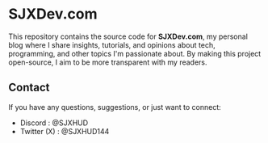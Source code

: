 # SJXDev.com

This repository contains the source code for **SJXDev.com**, my personal blog where I share insights, tutorials, and opinions about tech, programming, and other topics I'm passionate about.
By making this project open-source, I aim to be more transparent with my readers.

## Contact
If you have any questions, suggestions, or just want to connect:
- Discord : @SJXHUD
- Twitter (X) : @SJXHUD144
